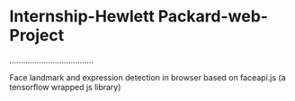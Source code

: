 # Internship-Hewlett Packard-web-Project

.....................................

Face landmark and expression detection in browser based on faceapi.js (a tensorflow wrapped js library)

